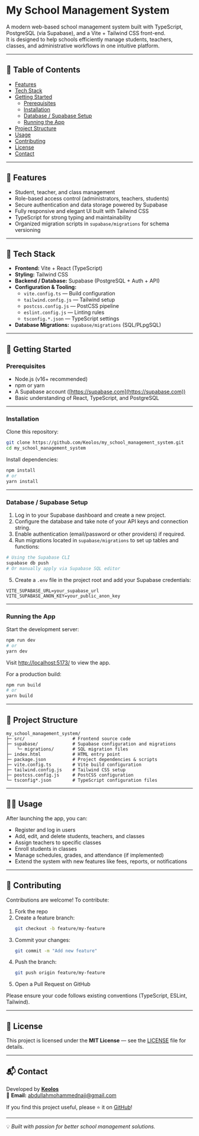 # My School Management System

A modern web-based school management system built with TypeScript, PostgreSQL (via Supabase), and a Vite + Tailwind CSS front-end.  
It is designed to help schools efficiently manage students, teachers, classes, and administrative workflows in one intuitive platform.

---

## 📘 Table of Contents

- [Features](../Downloads/README.md#features)
- [Tech Stack](../Downloads/README.md#tech-stack)
- [Getting Started](../Downloads/README.md#getting-started)
  - [Prerequisites](../Downloads/README.md#prerequisites)
  - [Installation](../Downloads/README.md#installation)
  - [Database / Supabase Setup](../Downloads/README.md#database--supabase-setup)
  - [Running the App](../Downloads/README.md#running-the-app)
- [Project Structure](../Downloads/README.md#project-structure)
- [Usage](../Downloads/README.md#usage)
- [Contributing](../Downloads/README.md#contributing)
- [License](../Downloads/README.md#license)
- [Contact](../Downloads/README.md#contact)

---

## 🚀 Features

- Student, teacher, and class management  
- Role-based access control (administrators, teachers, students)  
- Secure authentication and data storage powered by Supabase  
- Fully responsive and elegant UI built with Tailwind CSS  
- TypeScript for strong typing and maintainability  
- Organized migration scripts in `supabase/migrations` for schema versioning  

---

## 🧩 Tech Stack

- **Frontend:** Vite + React (TypeScript)
- **Styling:** Tailwind CSS
- **Backend / Database:** Supabase (PostgreSQL + Auth + API)
- **Configuration & Tooling:**  
  - `vite.config.ts` — Build configuration  
  - `tailwind.config.js` — Tailwind setup  
  - `postcss.config.js` — PostCSS pipeline  
  - `eslint.config.js` — Linting rules  
  - `tsconfig.*.json` — TypeScript settings  
- **Database Migrations:** `supabase/migrations` (SQL/PLpgSQL)

---

## 🧰 Getting Started

### Prerequisites

- Node.js (v16+ recommended)
- npm or yarn
- A Supabase account ([https://supabase.com](https://supabase.com))
- Basic understanding of React, TypeScript, and PostgreSQL

---

### Installation

Clone this repository:

```bash
git clone https://github.com/Keolos/my_school_management_system.git
cd my_school_management_system
```

Install dependencies:

```bash
npm install
# or
yarn install
```

---

### Database / Supabase Setup

1. Log in to your Supabase dashboard and create a new project.  
2. Configure the database and take note of your API keys and connection string.  
3. Enable authentication (email/password or other providers) if required.  
4. Run migrations located in `supabase/migrations` to set up tables and functions:

```bash
# Using the Supabase CLI
supabase db push
# Or manually apply via Supabase SQL editor
```

5. Create a `.env` file in the project root and add your Supabase credentials:

```env
VITE_SUPABASE_URL=your_supabase_url
VITE_SUPABASE_ANON_KEY=your_public_anon_key
```

---

### Running the App

Start the development server:

```bash
npm run dev
# or
yarn dev
```

Visit [http://localhost:5173/](http://localhost:5173/) to view the app.

For a production build:

```bash
npm run build
# or
yarn build
```

---

## 📁 Project Structure

```
my_school_management_system/
├─ src/                  # Frontend source code
├─ supabase/             # Supabase configuration and migrations
│   └─ migrations/       # SQL migration files
├─ index.html            # HTML entry point
├─ package.json          # Project dependencies & scripts
├─ vite.config.ts        # Vite build configuration
├─ tailwind.config.js    # Tailwind CSS setup
├─ postcss.config.js     # PostCSS configuration
└─ tsconfig*.json        # TypeScript configuration files
```

---

## 🧑‍💻 Usage

After launching the app, you can:

- Register and log in users  
- Add, edit, and delete students, teachers, and classes  
- Assign teachers to specific classes  
- Enroll students in classes  
- Manage schedules, grades, and attendance (if implemented)  
- Extend the system with new features like fees, reports, or notifications  

---

## 🤝 Contributing

Contributions are welcome! To contribute:

1. Fork the repo  
2. Create a feature branch:  
   ```bash
   git checkout -b feature/my-feature
   ```
3. Commit your changes:  
   ```bash
   git commit -m "Add new feature"
   ```
4. Push the branch:  
   ```bash
   git push origin feature/my-feature
   ```
5. Open a Pull Request on GitHub  

Please ensure your code follows existing conventions (TypeScript, ESLint, Tailwind).

---

## 📄 License

This project is licensed under the **MIT License** — see the [LICENSE](../Downloads/LICENSE) file for details.

---

## 📬 Contact

Developed by **[Keolos](https://github.com/Keolos)**  
📧 **Email:** [abdullahmohammednaji@gmail.com](mailto:abdullahmohammednaji@gmail.com)  

If you find this project useful, please ⭐️ it on [GitHub](https://github.com/Keolos/my_school_management_system)!

---

💡 *Built with passion for better school management solutions.*
